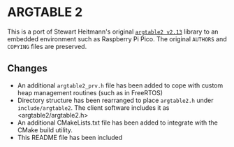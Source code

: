 # ARGTABLE 2
This is a port of Stewart Heitmann's original [`argtable2 v2.13`](https://argtable.sourceforge.net/) library to an embedded environment such as Raspberry Pi Pico. The original `AUTHORS` and `COPYING` files are preserved.

## Changes
* An additional `argtable2_prv.h` file has been added to cope with custom heap management routines (such as in FreeRTOS)
* Directory structure has been rearranged to place `argtable2.h` under `include/argtable2`. The client software includes it as <argtable2/argtable2.h> 
* An additional CMakeLists.txt file has been added to integrate with the CMake build utility.
* This README file has been included

